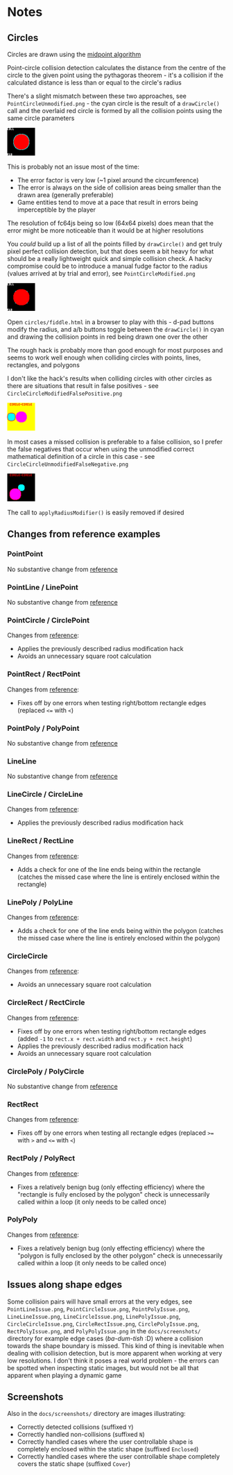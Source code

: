 # Notes

## Circles

Circles are drawn using the [midpoint algorithm](https://en.wikipedia.org/wiki/Midpoint_circle_algorithm)

Point-circle collision detection calculates the distance from the centre of the circle to the given point using the pythagoras theorem - it's a collision if the calculated distance is less than or equal to the circle's radius

There's a slight mismatch between these two approaches, see ```PointCircleUnmodified.png``` - the cyan circle is the result of a ```drawCircle()``` call and the overlaid red circle is formed by all the collision points using the same circle parameters

![screenshot](circles/PointCircleUnmodified.png)

This is probably not an issue most of the time:

* The error factor is very low (~1 pixel around the circumference)
* The error is always on the side of collision areas being smaller than the drawn area (generally preferable)
* Game entities tend to move at a pace that result in errors being imperceptible by the player

The resolution of fc64js being so low (64x64 pixels) does mean that the error might be more noticeable than it would be at higher resolutions

You *could* build up a list of all the points filled by ```drawCircle()``` and get truly pixel perfect collision detection, but that does seem a bit heavy for what should be a really lightweight quick and simple collision check. A hacky compromise could be to introduce a manual fudge factor to the radius (values arrived at by trial and error), see ```PointCircleModified.png```

![screenshot](circles/PointCircleModified.png)

Open ```circles/fiddle.html``` in a browser to play with this - d-pad buttons modify the radius, and a/b buttons toggle between the ```drawCircle()``` in cyan and drawing the collision points in red being drawn one over the other

The rough hack is probably more than good enough for most purposes and seems to work well enough when colliding circles with points, lines, rectangles, and polygons

I don't like the hack's results when colliding circles with other circles as there are situations that result in false positives - see ```CircleCircleModifiedFalsePositive.png```

![screenshot](circles/CircleCircleModifiedFalsePositive.png)

In most cases a missed collision is preferable to a false collision, so I prefer the false negatives that occur when using the unmodified correct mathematical definition of a circle in this case - see ```CircleCircleUnmodifiedFalseNegative.png```

![screenshot](circles/CircleCircleUnmodifiedFalseNegative.png)

The call to ```applyRadiusModifier()``` is easily removed if desired

## Changes from reference examples

### PointPoint

No substantive change from [reference](https://www.jeffreythompson.org/collision-detection/point-point.php)

### PointLine / LinePoint

No substantive change from [reference](https://www.jeffreythompson.org/collision-detection/line-point.php)

### PointCircle / CirclePoint

Changes from [reference](https://www.jeffreythompson.org/collision-detection/point-circle.php):

* Applies the previously described radius modification hack
* Avoids an unnecessary square root calculation

### PointRect / RectPoint

Changes from [reference](https://www.jeffreythompson.org/collision-detection/point-rect.php):

* Fixes off by one errors when testing right/bottom rectangle edges (replaced ```<=``` with ```<```)

### PointPoly / PolyPoint

No substantive change from [reference](https://www.jeffreythompson.org/collision-detection/poly-point.php)

### LineLine

No substantive change from [reference](https://www.jeffreythompson.org/collision-detection/line-line.php)

### LineCircle / CircleLine

Changes from [reference](https://www.jeffreythompson.org/collision-detection/line-circle.php):

* Applies the previously described radius modification hack

### LineRect / RectLine

Changes from [reference](https://www.jeffreythompson.org/collision-detection/line-rect.php):

* Adds a check for one of the line ends being within the rectangle (catches the missed case where the line is entirely enclosed within the rectangle)

### LinePoly / PolyLine

Changes from [reference](https://www.jeffreythompson.org/collision-detection/poly-line.php):

* Adds a check for one of the line ends being within the polygon (catches the missed case where the line is entirely enclosed within the polygon)

### CircleCircle

Changes from [reference](https://www.jeffreythompson.org/collision-detection/circle-circle.php):

* Avoids an unnecessary square root calculation

### CircleRect / RectCircle

Changes from [reference](https://www.jeffreythompson.org/collision-detection/circle-rect.php):

* Fixes off by one errors when testing right/bottom rectangle edges (added ```-1``` to ```rect.x + rect.width``` and ```rect.y + rect.height```)
* Applies the previously described radius modification hack
* Avoids an unnecessary square root calculation

### CirclePoly / PolyCircle

No substantive change from [reference](https://www.jeffreythompson.org/collision-detection/poly-circle.php)

### RectRect

Changes from [reference](https://www.jeffreythompson.org/collision-detection/rect-rect.php):

* Fixes off by one errors when testing all rectangle edges (replaced ```>=``` with ```>``` and ```<=``` with ```<```)

### RectPoly / PolyRect

Changes from [reference](https://www.jeffreythompson.org/collision-detection/poly-rect.php):

* Fixes a relatively benign bug (only effecting efficiency) where the "rectangle is fully enclosed by the polygon" check is unnecessarily called within a loop (it only needs to be called once)

### PolyPoly

Changes from [reference](https://www.jeffreythompson.org/collision-detection/poly-poly.php):

* Fixes a relatively benign bug (only effecting efficiency) where the "polygon is fully enclosed by the other polygon" check is unnecessarily called within a loop (it only needs to be called once)

## Issues along shape edges

Some collision pairs will have small errors at the very edges, see ```PointLineIssue.png```, ```PointCircleIssue.png```, ```PointPolyIssue.png```, ```LineLineIssue.png```, ```LineCircleIssue.png```, ```LinePolyIssue.png```, ```CircleCircleIssue.png```, ```CircleRectIssue.png```, ```CirclePolyIssue.png```, ```RectPolyIssue.png```, and ```PolyPolyIssue.png``` in the ```docs/screenshots/``` directory for example edge cases (*ba-dum-tish* :D) where a collision towards the shape boundary is missed. This kind of thing is inevitable when dealing with collision detection, but is more apparent when working at very low resolutions. I don't think it poses a real world problem - the errors can be spotted when inspecting static images, but would not be all that apparent when playing a dynamic game

## Screenshots

Also in the ```docs/screenshots/``` directory are images illustrating:

* Correctly detected collisions (suffixed ```Y```)
* Correctly handled non-collisions (suffixed ```N```)
* Correctly handled cases where the user controllable shape is completely enclosed within the static shape (suffixed ```Enclosed```)
* Correctly handled cases where the user controllable shape completely covers the static shape (suffixed ```Cover```)
